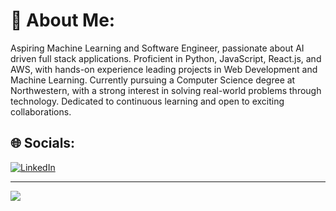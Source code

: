 # 💫 About Me:
Aspiring Machine Learning and Software Engineer, passionate about AI driven full stack applications. Proficient in Python, JavaScript, React.js, and AWS, with hands-on experience leading projects in Web Development and Machine Learning. Currently pursuing a Computer Science degree at Northwestern, with a strong interest in solving real-world problems through technology. Dedicated to continuous learning and open to exciting collaborations.


## 🌐 Socials:
[![LinkedIn](https://img.shields.io/badge/LinkedIn-%230077B5.svg?logo=linkedin&logoColor=white)](https://linkedin.com/in/mukhtar-handulle/) 



---
[![](https://visitcount.itsvg.in/api?id=mukhtarismo&icon=0&color=0)](https://visitcount.itsvg.in)

<!-- Proudly created with GPRM ( https://gprm.itsvg.in ) -->
